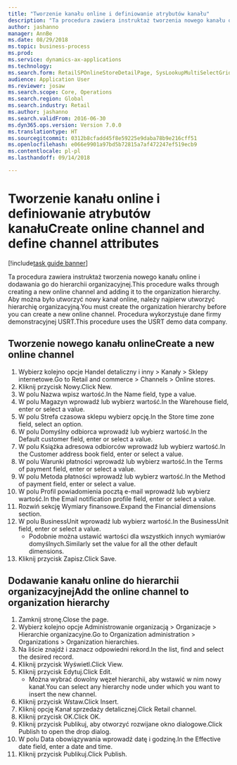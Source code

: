 ```yaml
--- 
title: "Tworzenie kanału online i definiowanie atrybutów kanału"
description: "Ta procedura zawiera instruktaż tworzenia nowego kanału online i dodawania go do hierarchii organizacyjnej."
author: jashanno
manager: AnnBe
ms.date: 08/29/2018
ms.topic: business-process
ms.prod: 
ms.service: dynamics-ax-applications
ms.technology: 
ms.search.form: RetailSPOnlineStoreDetailPage, SysLookupMultiSelectGrid, DimensionLookup, OMHierarchyManager, HierarchyDesigner, OMNodeSelection, HierarchyPublishAndCloseForm
audience: Application User
ms.reviewer: josaw
ms.search.scope: Core, Operations
ms.search.region: Global
ms.search.industry: Retail
ms.author: jashanno
ms.search.validFrom: 2016-06-30
ms.dyn365.ops.version: Version 7.0.0
ms.translationtype: HT
ms.sourcegitcommit: 0312b8cfadd45f8e59225e9daba78b9e216cff51
ms.openlocfilehash: e066e9901a97bd5b72815a7af472247ef519ecb9
ms.contentlocale: pl-pl
ms.lasthandoff: 09/14/2018

---
```

# <a name="create-online-channel-and-define-channel-attributes"></a><span data-ttu-id="431b4-103">Tworzenie kanału online i definiowanie atrybutów kanału</span><span class="sxs-lookup"><span data-stu-id="431b4-103">Create online channel and define channel attributes</span></span>

[!include[task guide banner](../includes/task-guide-banner.md)]

<span data-ttu-id="431b4-104">Ta procedura zawiera instruktaż tworzenia nowego kanału online i dodawania go do hierarchii organizacyjnej.</span><span class="sxs-lookup"><span data-stu-id="431b4-104">This procedure walks through creating a new online channel and adding it to the organization hierarchy.</span></span> <span data-ttu-id="431b4-105">Aby można było utworzyć nowy kanał online, należy najpierw utworzyć hierarchię organizacyjną.</span><span class="sxs-lookup"><span data-stu-id="431b4-105">You must create the organization hierarchy before you can create a new online channel.</span></span> <span data-ttu-id="431b4-106">Procedura wykorzystuje dane firmy demonstracyjnej USRT.</span><span class="sxs-lookup"><span data-stu-id="431b4-106">This procedure uses the USRT demo data company.</span></span>


## <a name="create-a-new-online-channel"></a><span data-ttu-id="431b4-107">Tworzenie nowego kanału online</span><span class="sxs-lookup"><span data-stu-id="431b4-107">Create a new online channel</span></span>
1. <span data-ttu-id="431b4-108">Wybierz kolejno opcje Handel detaliczny i inny > Kanały > Sklepy internetowe.</span><span class="sxs-lookup"><span data-stu-id="431b4-108">Go to Retail and commerce > Channels > Online stores.</span></span>
2. <span data-ttu-id="431b4-109">Kliknij przycisk Nowy.</span><span class="sxs-lookup"><span data-stu-id="431b4-109">Click New.</span></span>
3. <span data-ttu-id="431b4-110">W polu Nazwa wpisz wartość.</span><span class="sxs-lookup"><span data-stu-id="431b4-110">In the Name field, type a value.</span></span>
4. <span data-ttu-id="431b4-111">W polu Magazyn wprowadź lub wybierz wartość.</span><span class="sxs-lookup"><span data-stu-id="431b4-111">In the Warehouse field, enter or select a value.</span></span>
5. <span data-ttu-id="431b4-112">W polu Strefa czasowa sklepu wybierz opcję.</span><span class="sxs-lookup"><span data-stu-id="431b4-112">In the Store time zone field, select an option.</span></span>
6. <span data-ttu-id="431b4-113">W polu Domyślny odbiorca wprowadź lub wybierz wartość.</span><span class="sxs-lookup"><span data-stu-id="431b4-113">In the Default customer field, enter or select a value.</span></span>
7. <span data-ttu-id="431b4-114">W polu Książka adresowa odbiorców wprowadź lub wybierz wartość.</span><span class="sxs-lookup"><span data-stu-id="431b4-114">In the Customer address book field, enter or select a value.</span></span>
8. <span data-ttu-id="431b4-115">W polu Warunki płatności wprowadź lub wybierz wartość.</span><span class="sxs-lookup"><span data-stu-id="431b4-115">In the Terms of payment field, enter or select a value.</span></span>
9. <span data-ttu-id="431b4-116">W polu Metoda płatności wprowadź lub wybierz wartość.</span><span class="sxs-lookup"><span data-stu-id="431b4-116">In the Method of payment field, enter or select a value.</span></span>
10. <span data-ttu-id="431b4-117">W polu Profil powiadomienia pocztą e-mail wprowadź lub wybierz wartość.</span><span class="sxs-lookup"><span data-stu-id="431b4-117">In the Email notification profile field, enter or select a value.</span></span>
11. <span data-ttu-id="431b4-118">Rozwiń sekcję Wymiary finansowe.</span><span class="sxs-lookup"><span data-stu-id="431b4-118">Expand the Financial dimensions section.</span></span>
12. <span data-ttu-id="431b4-119">W polu BusinessUnit wprowadź lub wybierz wartość.</span><span class="sxs-lookup"><span data-stu-id="431b4-119">In the BusinessUnit field, enter or select a value.</span></span>
    * <span data-ttu-id="431b4-120">Podobnie można ustawić wartości dla wszystkich innych wymiarów domyślnych.</span><span class="sxs-lookup"><span data-stu-id="431b4-120">Similarly set the value for all the other default dimensions.</span></span>  
13. <span data-ttu-id="431b4-121">Kliknij przycisk Zapisz.</span><span class="sxs-lookup"><span data-stu-id="431b4-121">Click Save.</span></span>

## <a name="add-the-online-channel-to-organization-hierarchy"></a><span data-ttu-id="431b4-122">Dodawanie kanału online do hierarchii organizacyjnej</span><span class="sxs-lookup"><span data-stu-id="431b4-122">Add the online channel to organization hierarchy</span></span>
1. <span data-ttu-id="431b4-123">Zamknij stronę.</span><span class="sxs-lookup"><span data-stu-id="431b4-123">Close the page.</span></span>
2. <span data-ttu-id="431b4-124">Wybierz kolejno opcje Administrowanie organizacją > Organizacje > Hierarchie organizacyjne.</span><span class="sxs-lookup"><span data-stu-id="431b4-124">Go to Organization administration > Organizations > Organization hierarchies.</span></span>
3. <span data-ttu-id="431b4-125">Na liście znajdź i zaznacz odpowiedni rekord.</span><span class="sxs-lookup"><span data-stu-id="431b4-125">In the list, find and select the desired record.</span></span>
4. <span data-ttu-id="431b4-126">Kliknij przycisk Wyświetl.</span><span class="sxs-lookup"><span data-stu-id="431b4-126">Click View.</span></span>
5. <span data-ttu-id="431b4-127">Kliknij przycisk Edytuj.</span><span class="sxs-lookup"><span data-stu-id="431b4-127">Click Edit.</span></span>
    * <span data-ttu-id="431b4-128">Można wybrać dowolny węzeł hierarchii, aby wstawić w nim nowy kanał.</span><span class="sxs-lookup"><span data-stu-id="431b4-128">You can select any hierarchy node under which you want to insert the new channel.</span></span>  
6. <span data-ttu-id="431b4-129">Kliknij przycisk Wstaw.</span><span class="sxs-lookup"><span data-stu-id="431b4-129">Click Insert.</span></span>
7. <span data-ttu-id="431b4-130">Kliknij opcję Kanał sprzedaży detalicznej.</span><span class="sxs-lookup"><span data-stu-id="431b4-130">Click Retail channel.</span></span>
8. <span data-ttu-id="431b4-131">Kliknij przycisk OK.</span><span class="sxs-lookup"><span data-stu-id="431b4-131">Click OK.</span></span>
9. <span data-ttu-id="431b4-132">Kliknij przycisk Publikuj, aby otworzyć rozwijane okno dialogowe.</span><span class="sxs-lookup"><span data-stu-id="431b4-132">Click Publish to open the drop dialog.</span></span>
10. <span data-ttu-id="431b4-133">W polu Data obowiązywania wprowadź datę i godzinę.</span><span class="sxs-lookup"><span data-stu-id="431b4-133">In the Effective date field, enter a date and time.</span></span>
11. <span data-ttu-id="431b4-134">Kliknij przycisk Publikuj.</span><span class="sxs-lookup"><span data-stu-id="431b4-134">Click Publish.</span></span>


